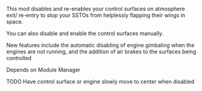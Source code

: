 This mod disables and re-enables your control surfaces on atmosphere exit/ re-entry to stop your SSTOs from helplessly flapping their wings in space.

You can also disable and enable the control surfaces manually.

New features include the automatic disabling of engine gimbaling when the engines are not running, and the addition of air brakes to the surfaces being controlled

Depends on Module Manager

TODO
	Have control surface or engine slowly move to center when disabled